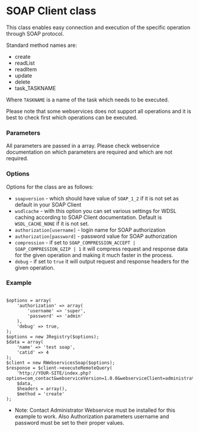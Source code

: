 # SOAP Client class

This class enables easy connection and execution of the specific operation through SOAP protocol.

Standard method names are:
- create
- readList
- readItem
- update
- delete
- task_TASKNAME

Where `TASKNAME` is a name of the task which needs to be executed.

Please note that some webservices does not support all operations and it is best to check first which operations can be executed.

### Parameters

All parameters are passed in a array. Please check webservice documentation on which parameters are required and which are not required.

### Options

Options for the class are as follows:

- `soapversion` - which should have value of `SOAP_1_2` if it is not set as default in your SOAP Client
- `wsdlcache` - with this option you can set various settings for WDSL caching according to SOAP Client documentation. Default is `WSDL_CACHE_NONE` if it is not set.
- `authorization[username]` - login name for SOAP authorization
- `authorization[password]` - password value for SOAP authorization
- `compression` - if set to `SOAP_COMPRESSION_ACCEPT | SOAP_COMPRESSION_GZIP | 1` it will compress request and response data for the given operation and making it much faster in the process.
- `debug` - if set to `true` it will output request and response headers for the given operation.

### Example

```

$options = array(
	'authorization' => array(
		'username' => 'super',
		'password' => 'admin'
	),
	'debug' => true,
);
$options = new JRegistry($options);
$data = array(
	'name' => 'test soap',
	'catid' => 4
);
$client = new RWebservicesSoap($options);
$response = $client->executeRemoteQuery(
	'http://YOUR-SITE/index.php?option=com_contact&webserviceVersion=1.0.0&webserviceClient=administrator&api=soap&wsdl',
	$data,
	$headers = array(),
	$method = 'create'
);

```

* Note: Contact Administrator Webservice must be installed for this example to work. Also Authorization parameters username and password must be set to their proper values.